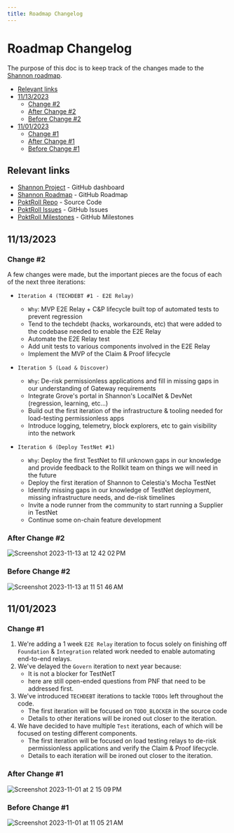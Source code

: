 ```yaml
---
title: Roadmap Changelog
---
```


# Roadmap Changelog <!-- omit in toc -->

The purpose of this doc is to keep track of the changes made to the [Shannon roadmap](https://github.com/orgs/pokt-network/projects/144).

- [Relevant links](#relevant-links)
- [11/13/2023](#11132023)
  - [Change #2](#change-2)
  - [After Change #2](#after-change-2)
  - [Before Change #2](#before-change-2)
- [11/01/2023](#11012023)
  - [Change #1](#change-1)
  - [After Change #1](#after-change-1)
  - [Before Change #1](#before-change-1)

## Relevant links

- [Shannon Project](https://github.com/orgs/pokt-network/projects/144?query=is%3Aopen+sort%3Aupdated-desc) - GitHub dashboard
- [Shannon Roadmap](https://github.com/orgs/pokt-network/projects/144/views/4?query=is%3Aopen+sort%3Aupdated-desc) - GitHub Roadmap
- [PoktRoll Repo](https://github.com/pokt-network/poktroll) - Source Code
- [PoktRoll Issues](https://github.com/pokt-network/poktroll/issues) - GitHub Issues
- [PoktRoll Milestones](https://github.com/pokt-network/poktroll/milestones) - GitHub Milestones

## 11/13/2023

### Change #2

A few changes were made, but the important pieces are the focus of each of the next three iterations:

- `Iteration 4 (TECHDEBT #1 - E2E Relay)`

  - `Why`: MVP E2E Relay + C&P lifecycle built top of automated tests to prevent regression
  - Tend to the techdebt (hacks, workarounds, etc) that were added to the codebase needed to enable the E2E Relay
  - Automate the E2E Relay test
  - Add unit tests to various components involved in the E2E Relay
  - Implement the MVP of the Claim & Proof lifecycle

- `Iteration 5 (Load & Discover)`

  - `Why`: De-risk permissionless applications and fill in missing gaps in our understanding of Gateway requirements
  - Integrate Grove's portal in Shannon's LocalNet & DevNet (regression, learning, etc...)
  - Build out the first iteration of the infrastructure & tooling needed for load-testing permissionless apps
  - Introduce logging, telemetry, block explorers, etc to gain visibility into the network

- `Iteration 6 (Deploy TestNet #1)`

  - `Why`: Deploy the first TestNet to fill unknown gaps in our knowledge and provide feedback to the Rollkit team on things we will need in the future
  - Deploy the first iteration of Shannon to Celestia's Mocha TestNet
  - Identify missing gaps in our knowledge of TestNet deployment, missing infrastructure needs, and de-risk timelines
  - Invite a node runner from the community to start running a Supplier in TestNet
  - Continue some on-chain feature development

### After Change #2

![Screenshot 2023-11-13 at 12 42 02 PM](https://github.com/pokt-network/poktroll/assets/1892194/d1bc7be8-47c3-4358-be77-626533c7f98e)

### Before Change #2

![Screenshot 2023-11-13 at 11 51 46 AM](https://github.com/pokt-network/pocket/assets/1892194/68e3348d-5b56-4f6b-9bb6-799e683073c8)

## 11/01/2023

### Change #1

1. We're adding a 1 week `E2E Relay` iteration to focus solely on finishing off `Foundation` & `Integration` related work needed to enable automating end-to-end relays.
2. We've delayed the `Govern` iteration to next year because:
   - It is not a blocker for TestNetT
   - here are still open-ended questions from PNF that need to be addressed first.
3. We've introduced `TECHDEBT` iterations to tackle `TODOs` left throughout the code.
   - The first iteration will be focused on `TODO_BLOCKER` in the source code
   - Details to other iterations will be ironed out closer to the iteration.
4. We have decided to have multiple `Test` iterations, each of which will be focused on testing different components.
   - The first iteration will be focused on load testing relays to de-risk permissionless applications and verify the Claim & Proof lifecycle.
   - Details to each iteration will be ironed out closer to the iteration.

### After Change #1

![Screenshot 2023-11-01 at 2 15 09 PM](https://github.com/pokt-network/poktroll/assets/1892194/e8ef99e6-aecc-433b-8a32-5fb42c05cb86)

### Before Change #1

![Screenshot 2023-11-01 at 11 05 21 AM](https://github.com/pokt-network/poktroll/assets/1892194/0826d4af-d0e1-4edc-a173-362425672c64)
